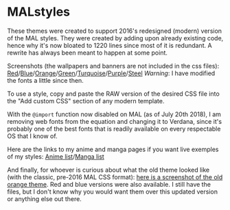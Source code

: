 # MALstyles

These themes were created to support 2016's redesigned (modern) version of the MAL styles. They were created by adding upon already existing code, hence why it's now bloated to 1220 lines since most of it is redundant. A rewrite has always been meant to happen at some point.

Screenshots (the wallpapers and banners are not included in the css files): [Red](http://i.imgur.com/JMPvV9I.png)/[Blue](http://i.imgur.com/UDpGJhQ.png)/[Orange](http://i.imgur.com/sw1DAAm.png)/[Green](http://i.imgur.com/ZQRfhmc.png)/[Turquoise](http://i.imgur.com/47co7kh.png)/[Purple](http://i.imgur.com/3rTxAy8.png)/[Steel](https://i.imgur.com/79i12FM.png)
*Warning*: I have modified the fonts a little since then.

To use a style, copy and paste the RAW version of the desired CSS file into the "Add custom CSS" section of any modern template.

With the <code>@import</code> function now disabled on MAL (as of July 20th 2018), I am removing web fonts from the equation and changing it to Verdana, since it's probably one of the best fonts that is readily available on every respectable OS that I know of.

Here are the links to my anime and manga pages if you want live exemples of my styles: [Anime list](https://myanimelist.net/animelist/Insanitium?status=7)/[Manga list](https://myanimelist.net/mangalist/Insanitium?status=7)

And finally, for whoever is curious about what the old theme looked like (with the classic, pre-2016 MAL CSS format): [here is a screenshot of the old orange theme](http://i.imgur.com/MqwG1G1.jpg). Red and blue versions were also available. I still have the files, but I don't know why you would want them over this updated version or anything else out there.
